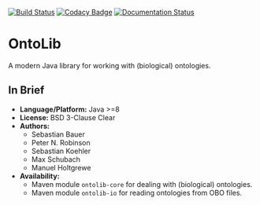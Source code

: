 [![Build Status](https://travis-ci.org/Phenomics/ontolib.svg?branch=master)](https://travis-ci.org/Phenomics/ontolib)
[![Codacy Badge](https://api.codacy.com/project/badge/Grade/54470d686c484122a89f5a32030558d1)](https://www.codacy.com/app/Phenomics/ontolib?utm_source=github.com&amp;utm_medium=referral&amp;utm_content=Phenomics/ontolib&amp;utm_campaign=Badge_Grade)
[![Documentation Status](https://readthedocs.org/projects/ontolib/badge/?version=latest)](http://ontolib.readthedocs.io/en/latest/?badge=latest)

# OntoLib

A modern Java library for working with (biological) ontologies.

## In Brief

- **Language/Platform:** Java >=8
- **License:** BSD 3-Clause Clear
- **Authors:**
    - Sebastian Bauer
    - Peter N. Robinson
    - Sebastian Koehler
    - Max Schubach
    - Manuel Holtgrewe
- **Availability:**
    - Maven module `ontolib-core` for dealing with (biological) ontologies.
    - Maven module `ontolib-io` for reading ontologies from OBO files.

